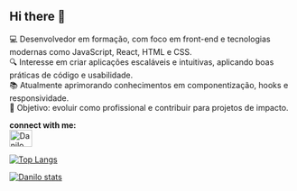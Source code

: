 ## Hi there 👋

💻 Desenvolvedor em formação, com foco em front-end e tecnologias modernas como JavaScript, React, HTML e CSS.<br>
🔍 Interesse em criar aplicações escaláveis e intuitivas, aplicando boas práticas de código e usabilidade.<br>
📚 Atualmente aprimorando conhecimentos em componentização, hooks e responsividade.<br>
🌟 Objetivo: evoluir como profissional e contribuir para projetos de impacto.<br>

<strong>connect with me:</strong> <br>
<a href="https://www.linkedin.com/in/danilo-silva-953baa41" target="_blank">
  <img align="center" alt="Danilo LinkedIn" height="30" width="40" src="https://cdn.jsdelivr.net/gh/devicons/devicon/icons/linkedin/linkedin-original.svg" target="_blank"/>
</a><br>

[![Top Langs](https://github-readme-stats.vercel.app/api/top-langs/?username=danilosilva91)](https://github.com/anuraghazra/github-readme-stats)<br>

[![Danilo stats](https://github-readme-stats.vercel.app/api?username=danilosilva91)](https://github.com/anuraghazra/github-readme-stats)


